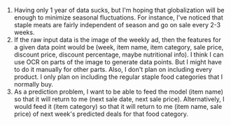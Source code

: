 1. Having only 1 year of data sucks, but I'm hoping that globalization will be enough to minimize seasonal fluctuations. For instance, I've noticed that staple meats are fairly independent of season and go on sale every 2-3 weeks.
2. If the raw input data is the image of the weekly ad, then the features for a given data point would be (week, item name, item category, sale price, discount price, discount percentage, maybe nutritional info). I think I can use OCR on parts of the image to generate data points. But I might have to do it manually for other parts. Also, I don't plan on including every product. I only plan on including the regular staple food categories that I normally buy.
3. As a prediction problem, I want to be able to feed the model (item name) so that it will return to me (next sale date, next sale price). Alternatively, I would feed it (item category) so that it will return to me (item name, sale price) of next week's predicted deals for that food category.
